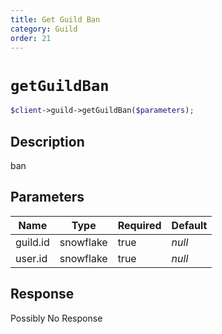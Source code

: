 ```yaml
---
title: Get Guild Ban
category: Guild
order: 21
---
```


# `getGuildBan`

```php
$client->guild->getGuildBan($parameters);
```

## Description

ban

## Parameters


Name | Type | Required | Default
--- | --- | --- | ---
guild.id | snowflake | true | *null*
user.id | snowflake | true | *null*

## Response

Possibly No Response

